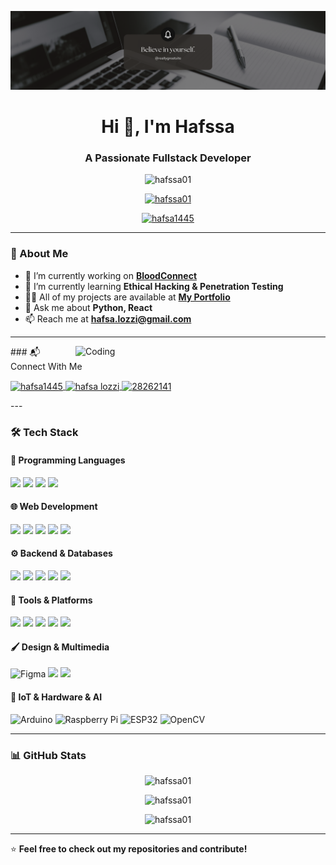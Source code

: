 ![Banner](https://github.com/hafssa01/hafssa01/blob/master/Blue%20Modern%20Corporate%20Staff%20Profile%20LinkedIn%20Banner.png)
<h1 align="center">Hi 👋, I'm Hafssa</h1>
<h3 align="center">A Passionate Fullstack Developer</h3>


<p align="center">
  <img src="https://komarev.com/ghpvc/?username=hafssa01&label=Profile%20views&color=0e75b6&style=flat" alt="hafssa01" />
</p>

<p align="center">
  <a href="https://github.com/ryo-ma/github-profile-trophy">
    <img src="https://github-profile-trophy.vercel.app/?username=hafssa01&theme=onedark" alt="hafssa01" />
  </a>
</p>

<p align="center">
  <a href="https://twitter.com/hafsa1445" target="blank">
    <img src="https://img.shields.io/twitter/follow/hafsa1445?logo=twitter&style=for-the-badge" alt="hafsa1445" />
  </a>
</p>

---

### 🚀 About Me
- 🔭 I’m currently working on **[BloodConnect](https://www.blood-connect.me/)**
- 🌱 I’m currently learning **Ethical Hacking & Penetration Testing**
- 👨‍💻 All of my projects are available at **[My Portfolio](https://hafssa-portfolio.netlify.app/)**
- 💬 Ask me about **Python, React**
- 📫 Reach me at **hafsa.lozzi@gmail.com**

---
<img align="right" alt="Coding" width="400" src="https://31.media.tumblr.com/4717a813263f471b0def42d70c835ad5/tumblr_mtw0ojDUCQ1ru39xmo1_500.gif">
### 📬 Connect With Me
<p align="left">
  <a href="https://twitter.com/hafsa1445" target="blank">
    <img align="center" src="https://raw.githubusercontent.com/rahuldkjain/github-profile-readme-generator/master/src/images/icons/Social/twitter.svg" alt="hafsa1445" height="30" width="40" />
  </a>
  <a href="https://linkedin.com/in/hafsa-lozzi" target="blank">
    <img align="center" src="https://raw.githubusercontent.com/rahuldkjain/github-profile-readme-generator/master/src/images/icons/Social/linked-in-alt.svg" alt="hafsa lozzi" height="30" width="40" />
  </a>
  <a href="https://stackoverflow.com/users/28262141" target="blank">
    <img align="center" src="https://raw.githubusercontent.com/rahuldkjain/github-profile-readme-generator/master/src/images/icons/Social/stack-overflow.svg" alt="28262141" height="30" width="40" />
  </a>
</p>
---

### 🛠️ Tech Stack
#### **📌 Programming Languages**
![](https://img.shields.io/badge/Python-3776AB?style=for-the-badge&logo=python&logoColor=white)
![](https://img.shields.io/badge/JavaScript-F7DF1E?style=for-the-badge&logo=javascript&logoColor=black)
![](https://img.shields.io/badge/TypeScript-3178C6?style=for-the-badge&logo=typescript&logoColor=white)
![](https://img.shields.io/badge/C-00599C?style=for-the-badge&logo=c&logoColor=white)

#### **🌐 Web Development**
![](https://img.shields.io/badge/WordPress-21759B?style=for-the-badge&logo=wordpress&logoColor=white)
![](https://img.shields.io/badge/HTML5-E34F26?style=for-the-badge&logo=html5&logoColor=white)
![](https://img.shields.io/badge/CSS3-1572B6?style=for-the-badge&logo=css3&logoColor=white)
![](https://img.shields.io/badge/Bootstrap-7952B3?style=for-the-badge&logo=bootstrap&logoColor=white)
![](https://img.shields.io/badge/React-20232A?style=for-the-badge&logo=react&logoColor=61DAFB)

#### **⚙️ Backend & Databases**
![](https://img.shields.io/badge/Flask-000000?style=for-the-badge&logo=flask&logoColor=white)
![](https://img.shields.io/badge/Node.js-339933?style=for-the-badge&logo=node.js&logoColor=white)
![](https://img.shields.io/badge/MongoDB-47A248?style=for-the-badge&logo=mongodb&logoColor=white)
![](https://img.shields.io/badge/PostgreSQL-336791?style=for-the-badge&logo=postgresql&logoColor=white)
![](https://img.shields.io/badge/Redis-DC382D?style=for-the-badge&logo=redis&logoColor=white)

#### **🔧 Tools & Platforms**
![](https://img.shields.io/badge/Git-F05032?style=for-the-badge&logo=git&logoColor=white)
![](https://img.shields.io/badge/Postman-FF6C37?style=for-the-badge&logo=postman&logoColor=white)
![](https://img.shields.io/badge/Docker-2496ED?style=for-the-badge&logo=docker&logoColor=white)
![](https://img.shields.io/badge/Nginx-009639?style=for-the-badge&logo=nginx&logoColor=white)
![](https://img.shields.io/badge/Linux-FCC624?style=for-the-badge&logo=linux&logoColor=black)


#### **🖌️ Design & Multimedia**
![Figma](https://img.shields.io/badge/Figma-F24E1E?style=for-the-badge&logo=figma&logoColor=white)
![](https://img.shields.io/badge/Adobe%20Premiere%20Pro-999999?style=for-the-badge&logo=adobepremierepro&logoColor=white)
![](https://img.shields.io/badge/Adobe%20Photoshop-31A8FF?style=for-the-badge&logo=adobephotoshop&logoColor=white)

#### **🤖 IoT & Hardware & AI**
![Arduino](https://img.shields.io/badge/Arduino-00979D?style=for-the-badge&logo=arduino&logoColor=white)
![Raspberry Pi](https://img.shields.io/badge/Raspberry%20Pi-C51A4A?style=for-the-badge&logo=raspberrypi&logoColor=white)
![ESP32](https://img.shields.io/badge/ESP32-003C7F?style=for-the-badge&logo=espressif&logoColor=white)
![OpenCV](https://img.shields.io/badge/OpenCV-5C3EE8?style=for-the-badge&logo=opencv&logoColor=white)

---

### 📊 GitHub Stats
<p align="center">
  <img src="https://github-readme-stats.vercel.app/api?username=hafssa01&show_icons=true&theme=radical" alt="hafssa01" />
</p>
<p align="center">
  <img src="https://github-readme-streak-stats.herokuapp.com/?user=hafssa01&theme=radical" alt="hafssa01" />
</p>
<p align="center">
  <img src="https://github-readme-stats.vercel.app/api/top-langs/?username=hafssa01&layout=compact&theme=radical" alt="hafssa01" />
</p>

---

⭐ **Feel free to check out my repositories and contribute!**
